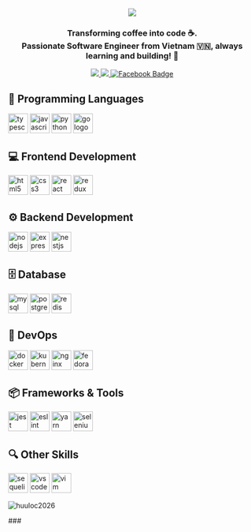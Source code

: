 <h1 align="center">
    <img src="https://readme-typing-svg.herokuapp.com/?font=Righteous&size=35&center=true&vCenter=true&width=500&height=70&duration=4000&lines=Hi+There!+👋;+I'm+Huu+Loc!;Have+A+Good+Day+⚡" />
</h1>

<h3 align="center">
    Transforming coffee into code ☕. <br> Passionate Software Engineer from Vietnam 🇻🇳, always learning and building! 🐧
</h3>

<div id="badges" align="center">
    <a href="mailto:huuloc2026@gmail.com">
        <img src="https://img.shields.io/badge/Gmail-333333?style=for-the-badge&logo=gmail&logoColor=red" />
    </a>
    <a href="https://linkedin.com/in/huuloc2026" target="_blank">
        <img src="https://img.shields.io/badge/LinkedIn-0077B5?style=for-the-badge&logo=linkedin&logoColor=white" />
    </a>
    <a href="https://facebook.com/helloimloc" target="_blank">
        <img src="https://img.shields.io/badge/Facebook-black?style=for-the-badge&logo=facebook&logoColor=white" alt="Facebook Badge"/>
    </a>
    <br/>
</div>

###

<h2 align="left">🚀 Programming Languages</h2>
<p align="left">
    <img src="https://cdn.jsdelivr.net/gh/devicons/devicon/icons/typescript/typescript-original.svg" height="40" alt="typescript logo" />
    <img src="https://cdn.jsdelivr.net/gh/devicons/devicon/icons/javascript/javascript-original.svg" height="40" alt="javascript logo" />
    <img src="https://cdn.jsdelivr.net/gh/devicons/devicon/icons/python/python-original.svg" height="40" alt="python logo" />
    <img src="https://cdn.jsdelivr.net/gh/devicons/devicon/icons/go/go-original.svg" height="40" alt="go logo" />
</p>

###

<h2 align="left">💻 Frontend Development</h2>
<p align="left">
    <img src="https://cdn.jsdelivr.net/gh/devicons/devicon/icons/html5/html5-original.svg" height="40" alt="html5 logo" />
    <img src="https://cdn.jsdelivr.net/gh/devicons/devicon/icons/css3/css3-original.svg" height="40" alt="css3 logo" />
    <img src="https://cdn.jsdelivr.net/gh/devicons/devicon/icons/react/react-original.svg" height="40" alt="react logo" />
    <img src="https://cdn.jsdelivr.net/gh/devicons/devicon/icons/redux/redux-original.svg" height="40" alt="redux logo" />
</p>

###

<h2 align="left">⚙️ Backend Development</h2>
<p align="left">
    <img src="https://cdn.jsdelivr.net/gh/devicons/devicon/icons/nodejs/nodejs-original.svg" height="40" alt="nodejs logo" />
    <img src="https://cdn.jsdelivr.net/gh/devicons/devicon/icons/express/express-original.svg" height="40" alt="express logo" />
    <img src="https://cdn.jsdelivr.net/gh/devicons/devicon/icons/nestjs/nestjs-original.svg" height="40" alt="nestjs logo" />
</p>

###

<h2 align="left">🗄️ Database</h2>
<p align="left">
    <img src="https://cdn.jsdelivr.net/gh/devicons/devicon/icons/mysql/mysql-original.svg" height="40" alt="mysql logo" />
    <img src="https://cdn.jsdelivr.net/gh/devicons/devicon/icons/postgresql/postgresql-original.svg" height="40" alt="postgresql logo" />
    <img src="https://cdn.jsdelivr.net/gh/devicons/devicon/icons/redis/redis-original.svg" height="40" alt="redis logo" />
</p>

###

<h2 align="left">🔧 DevOps</h2>
<p align="left">
    <img src="https://cdn.jsdelivr.net/gh/devicons/devicon/icons/docker/docker-original.svg" height="40" alt="docker logo" />
    <img src="https://cdn.jsdelivr.net/gh/devicons/devicon/icons/kubernetes/kubernetes-plain.svg" height="40" alt="kubernetes logo" />
    <img src="https://cdn.jsdelivr.net/gh/devicons/devicon/icons/nginx/nginx-original.svg" height="40" alt="nginx logo" />
    <img src="https://cdn.jsdelivr.net/gh/devicons/devicon/icons/fedora/fedora-original.svg" height="40" alt="fedora logo" />
</p>

###

<h2 align="left">📦 Frameworks & Tools</h2>
<p align="left">
    <img src="https://cdn.jsdelivr.net/gh/devicons/devicon/icons/jest/jest-plain.svg" height="40" alt="jest logo" />
    <img src="https://cdn.jsdelivr.net/gh/devicons/devicon/icons/eslint/eslint-original.svg" height="40" alt="eslint logo" />
    <img src="https://cdn.jsdelivr.net/gh/devicons/devicon/icons/yarn/yarn-original.svg" height="40" alt="yarn logo" />
    <img src="https://cdn.jsdelivr.net/gh/devicons/devicon/icons/selenium/selenium-original.svg" height="40" alt="selenium logo" />
</p>

###

<h2 align="left">🔍 Other Skills</h2>
<p align="left">
    <img src="https://cdn.jsdelivr.net/gh/devicons/devicon/icons/sequelize/sequelize-original.svg" height="40" alt="sequelize logo" />
    <img src="https://cdn.jsdelivr.net/gh/devicons/devicon/icons/vscode/vscode-original.svg" height="40" alt="vscode logo" />
    <img src="https://cdn.jsdelivr.net/gh/devicons/devicon/icons/vim/vim-original.svg" height="40" alt="vim logo" />
</p>
<p><img align="center" src="https://github-readme-stats.vercel.app/api/top-langs?username=huuloc2026&show_icons=true&locale=en&layout=compact&langs_count=5&hide=javascript,ejs,html" alt="huuloc2026" /></p>
###
